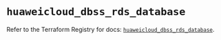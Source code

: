 # `huaweicloud_dbss_rds_database`

Refer to the Terraform Registry for docs: [`huaweicloud_dbss_rds_database`](https://registry.terraform.io/providers/huaweicloud/huaweicloud/1.71.1/docs/resources/dbss_rds_database).
